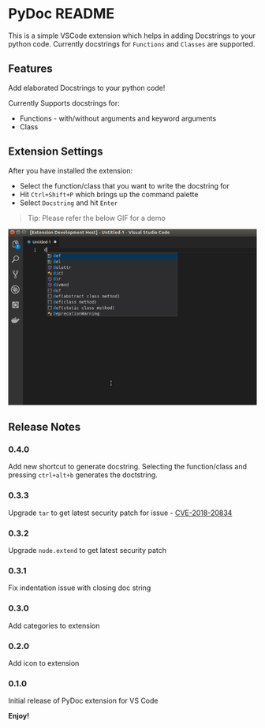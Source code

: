 # PyDoc README

This is a simple VSCode extension which helps in adding Docstrings to your python code. Currently docstrings for `Functions` and `Classes` are supported.

## Features

Add elaborated Docstrings to your python code!

Currently Supports docstrings for:

* Functions - with/without arguments and keyword arguments
* Class

## Extension Settings

After you have installed the extension:

* Select the function/class that you want to write the docstring for
* Hit `Ctrl+Shift+P` which brings up the command palette
* Select `Docstring` and hit `Enter`

> Tip: Please refer the below GIF for a demo

![Demo](assets/Example.gif)

## Release Notes

### 0.4.0

Add new shortcut to generate docstring. Selecting the function/class and pressing `ctrl+alt+b` generates the doctstring.

### 0.3.3

Upgrade `tar` to get latest security patch for issue - [CVE-2018-20834](https://nvd.nist.gov/vuln/detail/CVE-2018-20834)

### 0.3.2

Upgrade `node.extend` to get latest security patch

### 0.3.1

Fix indentation issue with closing doc string

### 0.3.0

Add categories to extension

### 0.2.0

Add icon to extension

### 0.1.0

Initial release of PyDoc extension for VS Code

**Enjoy!**
